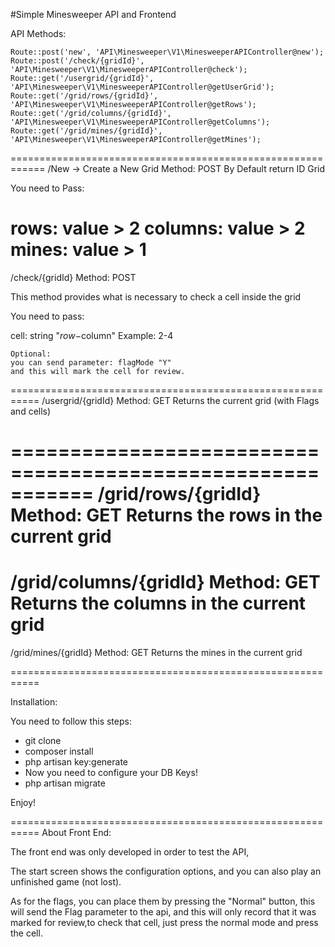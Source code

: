 #Simple Minesweeper API and Frontend

API Methods:

    Route::post('new', 'API\Minesweeper\V1\MinesweeperAPIController@new');
    Route::post('/check/{gridId}', 'API\Minesweeper\V1\MinesweeperAPIController@check');
    Route::get('/usergrid/{gridId}', 'API\Minesweeper\V1\MinesweeperAPIController@getUserGrid');
    Route::get('/grid/rows/{gridId}', 'API\Minesweeper\V1\MinesweeperAPIController@getRows');
    Route::get('/grid/columns/{gridId}', 'API\Minesweeper\V1\MinesweeperAPIController@getColumns');
    Route::get('/grid/mines/{gridId}', 'API\Minesweeper\V1\MinesweeperAPIController@getMines');
============================================================
/New -> Create a New Grid
Method: POST
By Default return ID Grid

You need to Pass:

rows: value > 2
columns: value > 2
mines: value > 1
============================================================
/check/{gridId}
Method: POST

This method provides what is necessary to check a cell inside the grid

You need to pass:

cell: string "$row-$column"
Example:
    2-4

    Optional:
    you can send parameter: flagMode "Y"
    and this will mark the cell for review.
===========================================================
/usergrid/{gridId}
Method: GET
Returns the current grid (with Flags and cells)

===========================================================
/grid/rows/{gridId}
Method: GET
Returns the rows in the current grid
===========================================================
/grid/columns/{gridId}
Method: GET
Returns the columns in the current grid
===========================================================
/grid/mines/{gridId}
Method: GET
Returns the mines in the current grid

===========================================================

Installation:

You need to follow this steps:

- git clone
- composer install
- php artisan key:generate
- Now you need to configure your DB Keys!
- php artisan migrate

Enjoy!

===========================================================
About Front End:

The front end was only developed in order to test the API,

The start screen shows the configuration options, and you can also play an unfinished game (not lost).

As for the flags, you can place them by pressing the "Normal" button, this will send the Flag parameter to the api, and this will only record that it was marked for review,to check that cell, just press the normal mode and press the cell.

